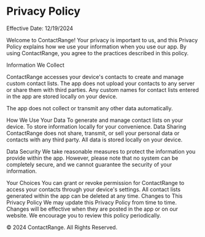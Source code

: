 # Privacy Policy
Effective Date: 12/19/2024

Welcome to ContactRange! Your privacy is important to us, and this Privacy Policy explains how we use your information when you use our app. By using ContactRange, you agree to the practices described in this policy.

Information We Collect

ContactRange accesses your device's contacts to create and manage custom contact lists. The app does not upload your contacts to any server or share them with third parties.
Any custom names for contact lists entered in the app are stored locally on your device.

The app does not collect or transmit any other data automatically.

How We Use Your Data
To generate and manage contact lists on your device.
To store information locally for your convenience.
Data Sharing
ContactRange does not share, transmit, or sell your personal data or contacts with any third party. All data is stored locally on your device.

Data Security
We take reasonable measures to protect the information you provide within the app. However, please note that no system can be completely secure, and we cannot guarantee the security of your information.

Your Choices
You can grant or revoke permission for ContactRange to access your contacts through your device's settings.
All contact lists generated within the app can be deleted at any time.
Changes to This Privacy Policy
We may update this Privacy Policy from time to time. Changes will be effective when they are posted in the app or on our website. We encourage you to review this policy periodically.


© 2024 ContactRange. All Rights Reserved.
